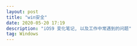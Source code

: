 ```yaml
---
layout: post
title: "win安全"
date: 2020-05-20 17:19
description: "iOS9 变化笔记, 以及工作中常遇到的问题"
tag: Windows
---
```


